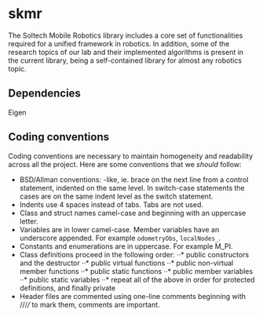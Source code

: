 # skmr
The Soltech Mobile Robotics library includes a core set of functionalities required for a unified framework in robotics. In addition, some of the research topics of our lab and their implemented algorithms is present in the current library, being a self-contained library for almost any robotics topic.

## Dependencies
Eigen

## Coding conventions
Coding conventions are necessary to maintain homogeneity and readability across all the project. Here are some conventions that we _should_ follow:

* BSD/Allman conventions: -like, ie. brace on the next line from a control statement, indented on the same level. In switch-case statements the cases are on the same indent level as the switch statement.
* Indents use 4 spaces instead of tabs. Tabs are not used.
* Class and struct names camel-case and beginning with an uppercase letter.
* Variables are in lower camel-case. Member variables have an underscore appended. For example `odometryObs`, `localNodes_`.
* Constants and enumerations are in uppercase. For example M_PI.
* Class definitions proceed in the following order:
··* public constructors and the destructor
··* public virtual functions
··* public non-virtual member functions
··* public static functions
··* public member variables
··* public static variables
··* repeat all of the above in order for protected definitions, and finally private
* Header files are commented using one-line comments beginning with ///*/* to mark them, comments are important.

